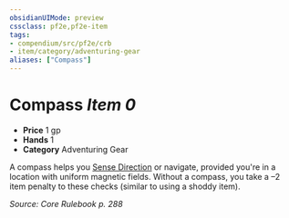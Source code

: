 ```yaml
---
obsidianUIMode: preview
cssclass: pf2e,pf2e-item
tags:
- compendium/src/pf2e/crb
- item/category/adventuring-gear
aliases: ["Compass"]
---
```

# Compass *Item 0*  

- **Price** 1 gp
- **Hands** 1
- **Category** Adventuring Gear

A compass helps you [Sense Direction](../../../rules/actions/sense-direction.md) or navigate, provided you're in a location with uniform magnetic fields. Without a compass, you take a –2 item penalty to these checks (similar to using a shoddy item).

*Source: Core Rulebook p. 288*